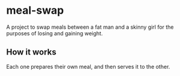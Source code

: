 # meal-swap

A project to swap meals between a fat man and a skinny girl
for the purposes of losing and gaining weight.

## How it works

Each one prepares their own meal, and then serves it to the other.

